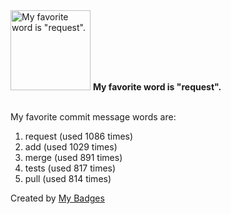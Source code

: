 <img src="https://my-badges.github.io/my-badges/favorite-word.png" alt="My favorite word is &quot;request&quot;." title="My favorite word is &quot;request&quot;." width="128">
<strong>My favorite word is &quot;request&quot;.</strong>
<br><br>

My favorite commit message words are:

1. request (used 1086 times)
2. add (used 1029 times)
3. merge (used 891 times)
4. tests (used 817 times)
5. pull (used 814 times)


Created by <a href="https://github.com/my-badges/my-badges">My Badges</a>